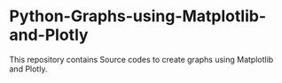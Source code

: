 # Python-Graphs-using-Matplotlib-and-Plotly
This repository contains Source codes to create graphs using Matplotlib and Plotly.
